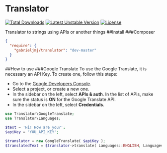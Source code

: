 Translator
==========
[![Total Downloads](https://poser.pugx.org/gabrieljmj/translator/downloads.png)](https://packagist.org/packages/gabrieljmj/translator) [![Latest Unstable Version](https://poser.pugx.org/gabrieljmj/translator/v/unstable.png)](https://packagist.org/packages/gabrieljmj/translator) [![License](https://poser.pugx.org/gabrieljmj/translator/license.png)](https://packagist.org/packages/gabrieljmj/translator)

Translator to strings using APIs or another things
##Install
###Composer
```json
{
  "require": {
    "gabrieljmj/translator": "dev-master"
  }
}
```
##How to use
###Google Translate
To use the Google Translate, it is necessary an API Key. To create one, follow this steps:
* Go to the [Google Developers Console](https://console.developers.google.com/).
* Select a project, or create a new one.
* In the sidebar on the left, select **APIs & auth**. In the list of APIs, make sure the status is **ON** for the Google Translate API.
* In the sidebar on the left, select **Credentials**.
```php
use Translator\GoogleTranslate;
use Translator\Languages;

$text = 'Hi! How are you?';
$apiKey = 'YOU_API_KEY';

$translator = new GoogleTranslate( $apiKey );
$translatedText = $translator->translate( Languages::ENGLISH, Languages::PORTUGUESE, $text ); //Oi! Como vai você?
```
